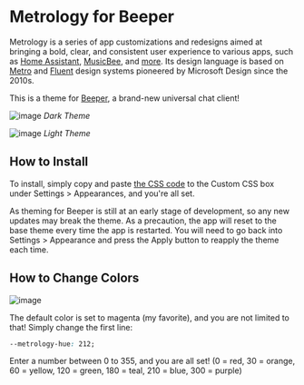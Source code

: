 # Metrology for Beeper

Metrology is a series of app customizations and redesigns aimed at bringing a bold, clear, and consistent user experience to various apps, such as [Home Assistant](https://github.com/Madelena/Metrology-for-Hass), [MusicBee](https://github.com/Madelena/Metrology-for-Musicbee), and [more](https://github.com/Madelena?tab=repositories&q=Metrology). Its design language is based on [Metro](https://en.wikipedia.org/wiki/Metro_(design_language)) and [Fluent](https://www.microsoft.com/design/fluent/) design systems pioneered by Microsoft Design since the 2010s.

This is a theme for [Beeper](https://www.beeper.com/), a brand-new universal chat client!

![image](https://user-images.githubusercontent.com/4341881/184405906-45f67b70-dd0b-4457-8d55-8633cf497abc.png)
*Dark Theme*

![image](https://user-images.githubusercontent.com/4341881/184789029-0a8f03bc-1691-4998-875a-90f79d6bab82.png)
*Light Theme*

## How to Install

To install, simply copy and paste [the CSS code](https://raw.githubusercontent.com/Madelena/Metrology-for-Beeper/main/Metrology-for-Beeper.css) to the Custom CSS box under Settings > Appearances, and you're all set.

As theming for Beeper is still at an early stage of development, so any new updates may break the theme. As a precaution, the app will reset to the base theme every time the app is restarted. You will need to go back into Settings > Appearance and press the Apply button to reapply the theme each time.

## How to Change Colors

![image](https://user-images.githubusercontent.com/4341881/184789498-0aa9a568-6c49-40e4-bd50-e76de17eb9df.png)

The default color is set to magenta (my favorite), and you are not limited to that! Simply change the first line:
```css
--metrology-hue: 212;
```
Enter a number between 0 to 355, and you are all set!
(0 = red, 30 = orange, 60 = yellow, 120 = green, 180 = teal, 210 = blue, 300 = purple)
